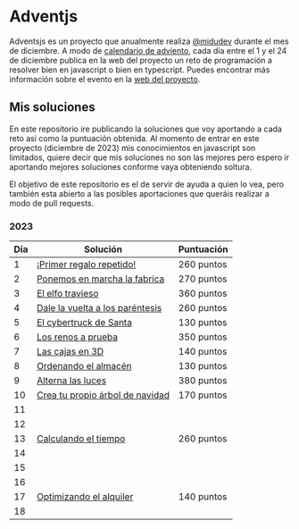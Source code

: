 # Adventjs

Adventsjs es un proyecto que anualmente realiza [@midudev](https://midu.dev/) durante el mes de diciembre. A modo de [calendario de adviento](https://es.wikipedia.org/wiki/Calendario_de_Adviento), cada día entre el 1 y el 24 de diciembre publica en la web del proyecto un reto de programación a resolver bien en javascript o bien en typescript. Puedes encontrar más información sobre el evento en la [web del proyecto](https://adventjs.dev/es).

## Mis soluciones

En este repositorio ire publicando la soluciones que voy aportando a cada reto asi como la puntuación obtenida. Al momento de entrar en este proyecto (diciembre de 2023) mis conocimientos en javascript son limitados, quiere decir que mis soluciones no son las mejores pero espero ir aportando mejores soluciones conforme vaya obteniendo soltura.

El objetivo de este repositorio es el de servir de ayuda a quien lo vea, pero también esta abierto a las posibles aportaciones que queráis realizar a modo de pull requests. 

### 2023

| Día | Solución | Puntuación |
|-----|----------|------------|
| 1   | [¡Primer regalo repetido!](https://github.com/miguelex/adventjs/tree/main/d%C3%ADa%201) | 260 puntos |
| 2   | [Ponemos en marcha la fabrica](https://github.com/miguelex/adventjs/tree/main/d%C3%ADa%202) | 270 puntos|
| 3   | [El elfo travieso](https://github.com/miguelex/adventjs/tree/main/d%C3%ADa%203) | 360 puntos|
| 4   | [Dale la vuelta a los paréntesis](https://github.com/miguelex/adventjs/tree/main/d%C3%ADa%204) | 260 puntos|
| 5   | [El cybertruck de Santa ](https://github.com/miguelex/adventjs/tree/main/d%C3%ADa%205) | 130 puntos|
| 6   | [Los renos a prueba](https://github.com/miguelex/adventjs/tree/main/d%C3%ADa%206) | 350 puntos|
| 7   | [Las cajas en 3D](https://github.com/miguelex/adventjs/tree/main/d%C3%ADa%207) | 140 puntos|
| 8   | [Ordenando el almacén](https://github.com/miguelex/adventjs/tree/main/d%C3%ADa%208) | 130 puntos|
| 9   | [Alterna las luces](https://github.com/miguelex/adventjs/tree/main/d%C3%ADa%209) | 380 puntos|
| 10   | [Crea tu propio árbol de navidad](https://github.com/miguelex/adventjs/tree/main/d%C3%ADa%2010) | 170 puntos|
| 11   | | |
| 12   | | |
| 13   | [Calculando el tiempo](https://github.com/miguelex/adventjs/tree/main/d%C3%ADa%2013) | 260 puntos|
| 14   |  | |
| 15   |  | |
| 16   |  | |
| 17   | [Optimizando el alquiler](https://github.com/miguelex/adventjs/tree/main/d%C3%ADa%2017) | 140 puntos|
| 18   | | |


